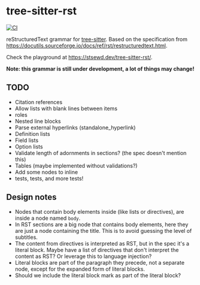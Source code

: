 # tree-sitter-rst

[![CI](https://github.com/stsewd/tree-sitter-rst/workflows/CI/badge.svg)](https://github.com/stsewd/tree-sitter-rst/actions?query=workflow%3ACI+branch%3Amaster)

reStructuredText grammar for [tree-sitter](https://tree-sitter.github.io/tree-sitter/).
Based on the specification from  <https://docutils.sourceforge.io/docs/ref/rst/restructuredtext.html>.

Check the playground at <https://stsewd.dev/tree-sitter-rst/>.

**Note: this grammar is still under development, a lot of things may change!**

## TODO

- Citation references
- Allow lists with blank lines between items
- roles
- Nested line blocks
- Parse external hyperlinks (standalone_hyperlink)
- Definition lists
- Field lists
- Option lists
- Validate length of adornments in sections? (the spec doesn't mention this)
- Tables (maybe implemented without validations?)
- Add some nodes to inline
- tests, tests, and more tests!

## Design notes

- Nodes that contain body elements inside (like lists or directives),
  are inside a node named `body`.
- In RST sections are a big node that contains body elements,
  here they are just a node containing the title.
  This is to avoid guessing the level of subtitles.
- The content from directives is interpreted as RST,
  but in the spec it's a literal block.
  Maybe have a list of directives that don't interpret the content as RST?
  Or leverage this to language injection?
- Literal blocks are part of the paragraph they precede, not a separate node,
  except for the expanded form of literal blocks.
- Should we include the literal block mark as part of the literal block?
